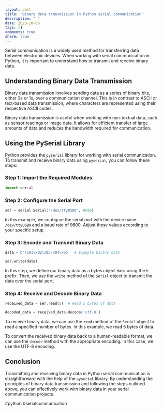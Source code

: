 ```yaml
---
layout: post
title: "Binary data transmission in Python serial communication"
description: " "
date: 2023-10-06
tags: []
comments: true
share: true
---
```


Serial communication is a widely used method for transferring data between electronic devices. When working with serial communication in Python, it is important to understand how to transmit and receive binary data.

## Understanding Binary Data Transmission

Binary data transmission involves sending data as a series of binary bits, either 0s or 1s, over a communication channel. This is in contrast to ASCII or text-based data transmission, where characters are represented using their respective ASCII codes.

Binary data transmission is useful when working with non-textual data, such as sensor readings or image data. It allows for efficient transfer of large amounts of data and reduces the bandwidth required for communication.

## Using the PySerial Library

Python provides the `pyserial` library for working with serial communication. To transmit and receive binary data using `pyserial`, you can follow these steps:

### Step 1: Import the Required Modules

```python
import serial
```

### Step 2: Configure the Serial Port

```python
ser = serial.Serial('/dev/ttyUSB0', 9600)
```

In this example, we configure the serial port with the device name `/dev/ttyUSB0` and a baud rate of 9600. Adjust these values according to your specific setup.

### Step 3: Encode and Transmit Binary Data

```python
data = b'\x01\x02\x03\x04\x05'  # Example binary data

ser.write(data)
```

In this step, we define our binary data as a bytes object `data` using the `b` prefix. Then, we use the `write` method of the `Serial` object to transmit the data over the serial port.

### Step 4: Receive and Decode Binary Data

```python
received_data = ser.read(5)  # Read 5 bytes of data

decoded_data = received_data.decode('utf-8')
```

To receive binary data, we can use the `read` method of the `Serial` object to read a specified number of bytes. In this example, we read 5 bytes of data.

To convert the received binary data back to a human-readable format, we can use the `decode` method with the appropriate encoding. In this case, we use the UTF-8 encoding.

## Conclusion

Transmitting and receiving binary data in Python serial communication is straightforward with the help of the `pyserial` library. By understanding the principles of binary data transmission and following the steps outlined above, you can effectively work with binary data in your serial communication projects.

#python #serialcommunication